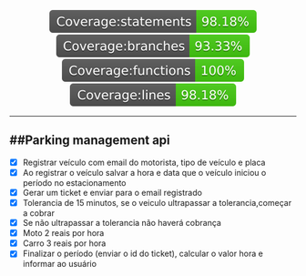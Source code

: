 <p align="center">	
<img src="./badges/badge-statements.svg">	
<img src="./badges/badge-branches.svg">	
<img src="./badges/badge-functions.svg">	
<img src="./badges/badge-lines.svg">	
</p>

---	
##Parking management api
---

- [x] Registrar veículo com email do motorista, tipo de veículo e placa
- [x] Ao registrar o veículo salvar a hora e data que o veículo iniciou o período no estacionamento
- [x] Gerar um ticket e enviar para o email registrado
- [x] Tolerancia de 15 minutos, se o veiculo ultrapassar a tolerancia,começar a cobrar
- [x] Se não ultrapassar a tolerancia não haverá cobrança
- [x] Moto 2 reais por hora
- [x] Carro 3 reais por hora
- [x] Finalizar o período (enviar o id do ticket), calcular o valor hora e informar ao usuário
